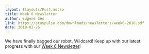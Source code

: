 ```yaml
---
layout: $layouts/Post.astro
title: Week 6 Newsletter
author: Eugene Seo
link: https://stuypulse.com/downloads/newsletters/week6-2018.pdf
date: 2018-02-26
---
```

We have finally bagged our robot, Wildcard! Keep up with our latest progress with our [Week 6 Newsletter](/downloads/newsletters/week6-2018.pdf)!
